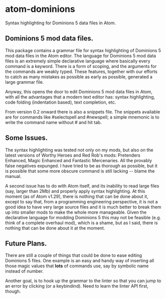 # atom-dominions
Syntax highlighting for Dominions 5 data files in Atom.

## Dominions 5 mod data files.

This package contains a grammar file for syntax highlighting of Dominions 5 mod data files in the Atom editor. The language for Dominions 5 mod data files is an extremely simple declarative language where basically every command is a keyword. There is a form of scoping, and the arguments for the commands are weakly typed. These features, together with our efforts to catch as many mistakes as possible as early as possible, generated a large grammar file.

Anyway, this opens the door to edit Dominions 5 mod data files in Atom, with all the advantages that a modern text editor has: syntax highlighting, code folding (indentation based), text completion, etc.

From version 0.2 onward there is also a snippets file. The snippets available are for commands like #selectspell and #newspell; a simple mnemonic is to write the command name without # and hit tab.

## Some Issues.

The syntax highlighting was tested not only on my mods, but also on the latest versions of Worthy Heroes and Red Rob's mods: Pretenders Enhanced, Magic Enhanced and Fantastic Mercenaries. All the provably false negatives expunged. I have tried to be as thorough as possible, but it is possible that some more obscure command is still lacking -- blame the manual.

A second issue has to do with Atom itself, and its inability to read large files (say, larger than 2Mb) and properly apply syntax highlighting. At this moment (as of Atom v1.29), there is nothing that can be done about it, except to say that, from a programming engineering perspective, it is not a good idea to have very large source files and it is much better to break them up into smaller mods to make the whole more manageable. Given the declarative language for modding Dominions 5 this may not be feasible (e.g. think of a complete overhaul mod), which is a shame, but as I said, there is nothing that can be done about it at the moment.

## Future Plans.

There are still a couple of things that could be done to ease editing Dominions 5 files. One example is an easy and handy way of inserting all those magic values that **lots** of commands use, say by symbolic name instead of number.

Another goal, is to hook up the grammar to the linter so that you can jump to an error by clicking (or a keybindind). Need to learn the linter API first, though.
